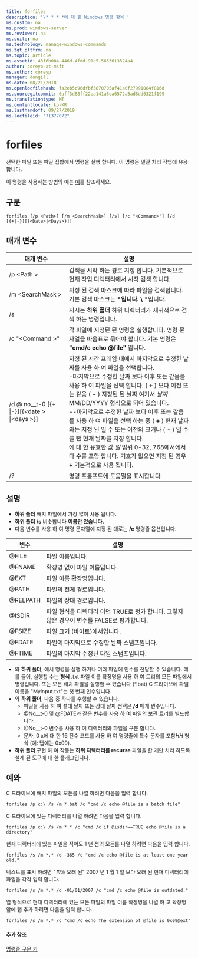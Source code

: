 ```yaml
---
title: forfiles
description: '\* * * *에 대 한 Windows 명령 항목 '
ms.custom: na
ms.prod: windows-server
ms.reviewer: na
ms.suite: na
ms.technology: manage-windows-commands
ms.tgt_pltfrm: na
ms.topic: article
ms.assetid: 43f6b004-446d-4fdd-91c5-5653613524a4
author: coreyp-at-msft
ms.author: coreyp
manager: dongill
ms.date: 08/21/2018
ms.openlocfilehash: fa2eb5c96dfbf3870705af41a0f27991084f816d
ms.sourcegitcommit: 6aff3d88ff22ea141a6ea6572a5ad8dd6321f199
ms.translationtype: MT
ms.contentlocale: ko-KR
ms.lasthandoff: 09/27/2019
ms.locfileid: "71377072"
---
```

# <a name="forfiles"></a>forfiles



선택한 파일 또는 파일 집합에서 명령을 실행 합니다. 이 명령은 일괄 처리 작업에 유용합니다.

이 명령을 사용하는 방법의 예는 [예](#BKMK_examples)를 참조하세요.

## <a name="syntax"></a>구문

```
forfiles [/p <Path>] [/m <SearchMask>] [/s] [/c "<Command>"] [/d [{+|-}][{<Date>|<Days>}]]
```


## <a name="parameters"></a>매개 변수

|                     매개 변수                      |                                                                                                                                                                                                                                                                                                    설명                                                                                                                                                                                                                                                                                                     |
|----------------------------------------------------|--------------------------------------------------------------------------------------------------------------------------------------------------------------------------------------------------------------------------------------------------------------------------------------------------------------------------------------------------------------------------------------------------------------------------------------------------------------------------------------------------------------------------------------------------------------------------------------------------------------------|
|                     /p \<Path >                     |                                                                                                                                                                                                                                                 검색을 시작 하는 경로 지정 합니다. 기본적으로 현재 작업 디렉터리에서 시작 검색 합니다.                                                                                                                                                                                                                                                  |
|                  /m \<SearchMask >                  |                                                                                                                                                                                                                                                           지정 된 검색 마스크에 따라 파일을 검색합니다. 기본 검색 마스크는 **\*입니다. \\** \*입니다.                                                                                                                                                                                                                                                           |
|                         /s                         |                                                                                                                                                                                                                                                                   지시는 **하위 폴더** 하위 디렉터리가 재귀적으로 검색 하는 명령입니다.                                                                                                                                                                                                                                                                    |
|                  /c "\<Command >"                   |                                                                                                                                                                                                                                  각 파일에 지정된 된 명령을 실행합니다. 명령 문자열을 따옴표로 묶어야 합니다. 기본 명령은 **"cmd/c echo @file"** 입니다.                                                                                                                                                                                                                                   |
| /d @ no__t-0 [{+ \|-}]&#8288;[{\<date > \|&#8288;\<days >}] | 지정 된 시간 프레임 내에서 마지막으로 수정한 날짜를 사용 하 여 파일을 선택합니다.</br>-마지막으로 수정한 날짜 보다 이후 또는 같음를 사용 하 여 파일을 선택 합니다. ( **+** ) 보다 이전 또는 같음 ( **-** ) 지정된 된 날짜 여기서 *날짜* MM/DD/YYYY 형식으로 되어 있습니다.</br>--마지막으로 수정한 날짜 보다 이후 또는 같음를 사용 하 여 파일을 선택 하는 중 ( **+** ) 현재 날짜와는 지정 된 일 수 또는 이전의 크거나 ( **-** ) 일 수를 뺀 현재 날짜를 지정 합니다.</br>에 대 한 유효한 값 *일* 범위 0-32, 768에서에서 다 수를 포함 합니다. 기호가 없으면 지정 된 경우 **+** 기본적으로 사용 됩니다. |
|                         /?                         |                                                                                                                                                                                                                                                                                        명령 프롬프트에 도움말을 표시합니다.                                                                                                                                                                                                                                                                                        |

## <a name="remarks"></a>설명

-   **하위 폴더** 배치 파일에서 가장 많이 사용 됩니다.
-   **하위 폴더 /s** 비슷합니다 **이름만 있습니다.**
-   다음 변수를 사용 하 여 명령 문자열에 지정 된 대로는 **/c** 명령줄 옵션입니다.  

|변수|설명|
|--------|-----------|
|@FILE|파일 이름입니다.|
|@FNAME|확장명 없이 파일 이름입니다.|
|@EXT|파일 이름 확장명입니다.|
|@PATH|파일의 전체 경로입니다.|
|@RELPATH|파일의 상대 경로입니다.|
|@ISDIR|파일 형식을 디렉터리 이면 TRUE로 평가 합니다. 그렇지 않은 경우이 변수를 FALSE로 평가합니다.|
|@FSIZE|파일 크기 (바이트)에서입니다.|
|@FDATE|파일에 마지막으로 수정한 날짜 스탬프입니다.|
|@FTIME|파일의 마지막 수정된 타임 스탬프입니다.|

-   와 **하위 폴더**, 에서 명령을 실행 하거나 여러 파일에 인수를 전달할 수 있습니다. 예를 들어, 실행할 수는 **형식** .txt 파일 이름 확장명을 사용 하 여 트리의 모든 파일에서 명령입니다. 또는 모든 배치 파일을 실행할 수 있습니다 (*.bat) C 드라이브에 파일 이름을 "Myinput.txt"는 첫 번째 인수입니다.
-   와 **하위 폴더**, 다음 중 하나를 수행할 수 있습니다.  
    -   파일을 사용 하 여 절대 날짜 또는 상대 날짜 선택은 **/d** 매개 변수입니다.
    -   @No__t-0 및 @FDATE과 같은 변수를 사용 하 여 파일의 보관 트리를 빌드합니다.
    -   @No__t-0 변수를 사용 하 여 디렉터리와 파일을 구분 합니다.
    -   문자, 0 x에 대 한 16 진수 코드를 사용 하 여 명령줄에 특수 문자를 포함*HH* 형식 (예: 탭에는 0x09).
-   **하위 폴더** 구현 하 여 작동는 **하위 디렉터리를 recurse** 파일을 한 개만 처리 하도록 설계 된 도구에 대 한 플래그입니다.

## <a name="BKMK_examples"></a>예와

C 드라이브에 배치 파일의 모든를 나열 하려면 다음을 입력 합니다.
```
forfiles /p c:\ /s /m *.bat /c "cmd /c echo @file is a batch file"
```
C 드라이브에 있는 디렉터리를 나열 하려면 다음을 입력 합니다.
```
forfiles /p c:\ /s /m *.* /c "cmd /c if @isdir==TRUE echo @file is a directory"
```
현재 디렉터리에 있는 파일을 적어도 1 년 전의 모든를 나열 하려면 다음을 입력 합니다.
```
forfiles /s /m *.* /d -365 /c "cmd /c echo @file is at least one year old."
```
텍스트를 표시 하려면 "*파일* 오래 된" 2007 년 1 월 1 일 보다 오래 된 현재 디렉터리에 파일을 각각 입력 합니다.
```
forfiles /s /m *.* /d -01/01/2007 /c "cmd /c echo @file is outdated." 
```
열 형식으로 현재 디렉터리에 있는 모든 파일의 파일 이름 확장명을 나열 하 고 확장명 앞에 탭 추가 하려면 다음을 입력 합니다.
```
forfiles /s /m *.* /c "cmd /c echo The extension of @file is 0x09@ext" 
```

#### <a name="additional-references"></a>추가 참조

[명령줄 구문 키](command-line-syntax-key.md)
